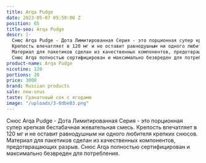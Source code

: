 ```yaml
---
title: Arqa Pudge
date: 2023-05-07 05:50:00 Z
position: 65
title-seo: Arqa Pudge
descr: |-
  Снюс Arqa Pudge - Дота Лимитированная Серия - это порционная супер крепкая бестабачная жевательная смесь.
  Крепость впечатляет в 120 мг и не оставит равнодушным ни одного любителя крепких снюсов.
  Материал для пакетиков сделан из качественных компонентов, предотвращающих разрыв.
  Снюс Arqa полностью сертифицирован и максимально безвреден для потребления.
product-name: Arqa Pudge
nicotine: 120
portions: 20
price: 3000
brand: Russian products
sale: new-snus
taste: Гранатовый сок с ягодами
image: "/uploads/3-0dbe83.png"
---
```


Снюс Arqa Pudge - Дота Лимитированная Серия - это порционная супер крепкая бестабачная жевательная смесь.
Крепость впечатляет в 120 мг и не оставит равнодушным ни одного любителя крепких снюсов.
Материал для пакетиков сделан из качественных компонентов, предотвращающих разрыв.
Снюс Arqa полностью сертифицирован и максимально безвреден для потребления.